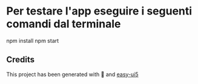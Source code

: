 # Per testare l'app eseguire i seguenti comandi dal terminale

npm install
npm start

## Credits

This project has been generated with 💙 and [easy-ui5](https://github.com/SAP)
